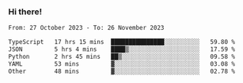 ### Hi there!

<!--START_SECTION:waka-->

```txt
From: 27 October 2023 - To: 26 November 2023

TypeScript   17 hrs 15 mins  ███████████████░░░░░░░░░░   59.80 %
JSON         5 hrs 4 mins    ████▒░░░░░░░░░░░░░░░░░░░░   17.59 %
Python       2 hrs 45 mins   ██▒░░░░░░░░░░░░░░░░░░░░░░   09.58 %
YAML         53 mins         ▓░░░░░░░░░░░░░░░░░░░░░░░░   03.08 %
Other        48 mins         ▓░░░░░░░░░░░░░░░░░░░░░░░░   02.78 %
```

<!--END_SECTION:waka-->
